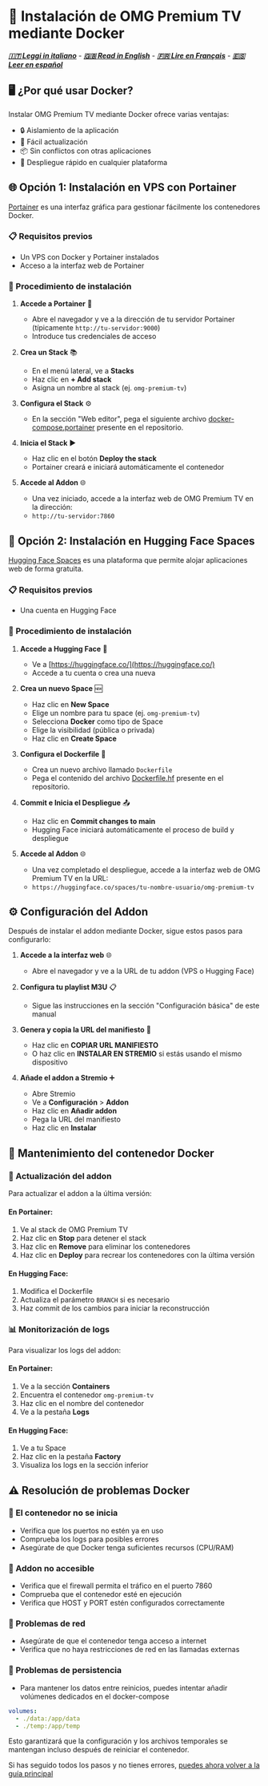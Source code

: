 # 🐳 Instalación de OMG Premium TV mediante Docker
***[🇮🇹 Leggi in italiano](README.md)*** - ***[🇬🇧 Read in English](docker-install-en.md)*** - ***[🇫🇷 Lire en Français](docker-install-fr.md)*** - ***[🇪🇸 Leer en español](docker-install-es.md)***

## 🖥️ ¿Por qué usar Docker?

Instalar OMG Premium TV mediante Docker ofrece varias ventajas:
- 🔒 Aislamiento de la aplicación
- 🔄 Fácil actualización
- 📦 Sin conflictos con otras aplicaciones
- 🚀 Despliegue rápido en cualquier plataforma

## 🌐 Opción 1: Instalación en VPS con Portainer

[Portainer](https://www.portainer.io/) es una interfaz gráfica para gestionar fácilmente los contenedores Docker.

### 📋 Requisitos previos
- Un VPS con Docker y Portainer instalados
- Acceso a la interfaz web de Portainer

### 🚀 Procedimiento de instalación

1. **Accede a Portainer** 🔑
   - Abre el navegador y ve a la dirección de tu servidor Portainer (típicamente `http://tu-servidor:9000`)
   - Introduce tus credenciales de acceso

2. **Crea un Stack** 📚
   - En el menú lateral, ve a **Stacks**
   - Haz clic en **+ Add stack**
   - Asigna un nombre al stack (ej. `omg-premium-tv`)

3. **Configura el Stack** ⚙️
   - En la sección "Web editor", pega el siguiente archivo [docker-compose.portainer](docker-compose.portainer) presente en el repositorio.

4. **Inicia el Stack** ▶️
   - Haz clic en el botón **Deploy the stack**
   - Portainer creará e iniciará automáticamente el contenedor

5. **Accede al Addon** 🌐
   - Una vez iniciado, accede a la interfaz web de OMG Premium TV en la dirección:
   - `http://tu-servidor:7860`

## 🤗 Opción 2: Instalación en Hugging Face Spaces

[Hugging Face Spaces](https://huggingface.co/spaces) es una plataforma que permite alojar aplicaciones web de forma gratuita.

### 📋 Requisitos previos
- Una cuenta en Hugging Face

### 🚀 Procedimiento de instalación

1. **Accede a Hugging Face** 🔑
   - Ve a [https://huggingface.co/](https://huggingface.co/)
   - Accede a tu cuenta o crea una nueva

2. **Crea un nuevo Space** 🆕
   - Haz clic en **New Space**
   - Elige un nombre para tu space (ej. `omg-premium-tv`)
   - Selecciona **Docker** como tipo de Space
   - Elige la visibilidad (pública o privada)
   - Haz clic en **Create Space**

3. **Configura el Dockerfile** 📝
   - Crea un nuevo archivo llamado `Dockerfile`
   - Pega el contenido del archivo [Dockerfile.hf](Dockerfile.hf) presente en el repositorio.

4. **Commit e Inicia el Despliegue** 📤
   - Haz clic en **Commit changes to main**
   - Hugging Face iniciará automáticamente el proceso de build y despliegue

5. **Accede al Addon** 🌐
   - Una vez completado el despliegue, accede a la interfaz web de OMG Premium TV en la URL:
   - `https://huggingface.co/spaces/tu-nombre-usuario/omg-premium-tv`

## ⚙️ Configuración del Addon

Después de instalar el addon mediante Docker, sigue estos pasos para configurarlo:

1. **Accede a la interfaz web** 🌐
   - Abre el navegador y ve a la URL de tu addon (VPS o Hugging Face)

2. **Configura tu playlist M3U** 📋
   - Sigue las instrucciones en la sección "Configuración básica" de este manual

3. **Genera y copia la URL del manifiesto** 📝
   - Haz clic en **COPIAR URL MANIFIESTO**
   - O haz clic en **INSTALAR EN STREMIO** si estás usando el mismo dispositivo

4. **Añade el addon a Stremio** ➕
   - Abre Stremio
   - Ve a **Configuración** > **Addon**
   - Haz clic en **Añadir addon**
   - Pega la URL del manifiesto
   - Haz clic en **Instalar**

## 🔧 Mantenimiento del contenedor Docker

### 🔄 Actualización del addon
Para actualizar el addon a la última versión:

#### En Portainer:
1. Ve al stack de OMG Premium TV
2. Haz clic en **Stop** para detener el stack
3. Haz clic en **Remove** para eliminar los contenedores
4. Haz clic en **Deploy** para recrear los contenedores con la última versión

#### En Hugging Face:
1. Modifica el Dockerfile
2. Actualiza el parámetro `BRANCH` si es necesario
3. Haz commit de los cambios para iniciar la reconstrucción

### 📊 Monitorización de logs
Para visualizar los logs del addon:

#### En Portainer:
1. Ve a la sección **Containers**
2. Encuentra el contenedor `omg-premium-tv`
3. Haz clic en el nombre del contenedor
4. Ve a la pestaña **Logs**

#### En Hugging Face:
1. Ve a tu Space
2. Haz clic en la pestaña **Factory**
3. Visualiza los logs en la sección inferior

## ⚠️ Resolución de problemas Docker

### 🛑 El contenedor no se inicia
- Verifica que los puertos no estén ya en uso
- Comprueba los logs para posibles errores
- Asegúrate de que Docker tenga suficientes recursos (CPU/RAM)

### 🔌 Addon no accesible
- Verifica que el firewall permita el tráfico en el puerto 7860
- Comprueba que el contenedor esté en ejecución
- Verifica que HOST y PORT estén configurados correctamente

### 📵 Problemas de red
- Asegúrate de que el contenedor tenga acceso a internet
- Verifica que no haya restricciones de red en las llamadas externas

### 💾 Problemas de persistencia
- Para mantener los datos entre reinicios, puedes intentar añadir volúmenes dedicados en el docker-compose

```yaml
volumes:
  - ./data:/app/data
  - ./temp:/app/temp
```

Esto garantizará que la configuración y los archivos temporales se mantengan incluso después de reiniciar el contenedor.

Si has seguido todos los pasos y no tienes errores, [puedes ahora volver a la guía principal](README.md)
